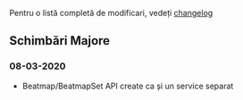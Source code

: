 
Pentru o listă completă de modificari, vedeți [changelog](https://github.com/deissh/rl/blob/master/CHANGELOG.md)

## Schimbări Majore

### 08-03-2020
 * Beatmap/BeatmapSet API create ca și un service separat